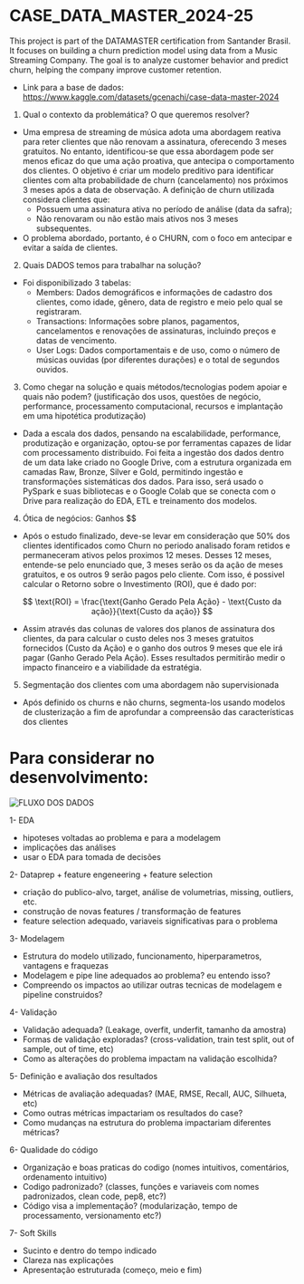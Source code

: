 # CASE_DATA_MASTER_2024-25
This project is part of the DATAMASTER certification from Santander Brasil. It focuses on building a churn prediction model using data from a Music Streaming Company. The goal is to analyze customer behavior and predict churn, helping the company improve customer retention.

- Link para a base de dados: https://www.kaggle.com/datasets/gcenachi/case-data-master-2024

1. Qual o contexto da problemática? O que queremos resolver?
  - Uma empresa de streaming de música adota uma abordagem reativa para reter clientes que não renovam a assinatura, oferecendo 3 meses gratuitos. No entanto, identificou-se que essa abordagem pode ser menos eficaz do que uma ação proativa, que antecipa o comportamento dos clientes. O objetivo é criar um modelo preditivo para identificar clientes com alta probabilidade de churn (cancelamento) nos próximos 3 meses após a data de observação. A definição de churn utilizada considera clientes que: 
      - Possuem uma assinatura ativa no período de análise (data da safra);
      - Não renovaram ou não estão mais ativos nos 3 meses subsequentes.
  - O problema abordado, portanto, é o CHURN, com o foco em antecipar e evitar a saída de clientes.

2. Quais DADOS temos para trabalhar na solução?
  - Foi disponibilizado 3 tabelas: 
      - Members: Dados demográficos e informações de cadastro dos clientes, como idade, gênero, data de registro e meio pelo qual se registraram.
      - Transactions: Informações sobre planos, pagamentos, cancelamentos e renovações de assinaturas, incluindo preços e datas de vencimento.
      - User Logs: Dados comportamentais e de uso, como o número de músicas ouvidas (por diferentes durações) e o total de segundos ouvidos.

3. Como chegar na solução e quais métodos/tecnologias podem apoiar e quais não podem? (justificação dos usos, questões de negócio, performance, processamento computacional, recursos e implantação em uma hipotética produtização)
  - Dada a escala dos dados, pensando na escalabilidade, performance, produtização e organização, optou-se por ferramentas capazes de lidar com processamento distribuido. Foi feita a ingestão dos dados dentro de um data lake criado no Google Drive, com a estrutura organizada em camadas Raw, Bronze, Silver e Gold, permitindo ingestão e transformações sistemáticas dos dados. Para isso, será usado o PySpark e suas bibliotecas e o Google Colab que se conecta com o Drive para realização do EDA, ETL e treinamento dos modelos.

4. Ótica de negócios: Ganhos $$
  - Após o estudo finalizado, deve-se levar em consideração que 50% dos clientes identificados como Churn no periodo analisado foram retidos e permaneceram ativos pelos proximos 12 meses. Desses 12 meses, entende-se pelo enunciado que, 3 meses serão os da ação de meses gratuitos, e os outros 9 serão pagos pelo cliente. Com isso, é possivel calcular o Retorno sobre o Investimento (ROI), que é dado por:

  $$ 
  \text{ROI} = \frac{\text{Ganho Gerado Pela Ação} - \text{Custo da ação}}{\text{Custo da ação}} 
  $$

  - Assim através das colunas de valores dos planos de assinatura dos clientes, da para calcular o custo deles nos 3 meses gratuitos fornecidos (Custo da Ação) e o ganho dos outros 9 meses que ele irá pagar (Ganho Gerado Pela Ação). Esses resultados permitirão medir o impacto financeiro e a viabilidade da estratégia.

5. Segmentação dos clientes com uma abordagem não supervisionada
  - Após definido os churns e não churns, segmenta-los usando modelos de clusterização a fim de aprofundar a compreensão das características dos clientes  

# Para considerar no desenvolvimento:

![FLUXO DOS DADOS](https://github.com/user-attachments/assets/ef11b7df-a4ef-417b-bc64-f2f30cd495f6)

1- EDA
- hipoteses voltadas ao problema e para a modelagem
- implicações das análises
- usar o EDA para tomada de decisões

2- Dataprep + feature engeneering + feature selection
- criação do publico-alvo, target, análise de volumetrias, missing, outliers, etc.
- construção de novas features / transformação de features
- feature selection adequado, variaveis significativas para o problema

3- Modelagem
- Estrutura do modelo utilizado, funcionamento, hiperparametros, vantagens e fraquezas
- Modelagem e pipe line adequados ao problema? eu entendo isso?
- Compreendo os impactos ao utilizar outras tecnicas de modelagem e pipeline construidos?

4- Validação
- Validação adequada? (Leakage, overfit, underfit, tamanho da amostra)
- Formas de validação exploradas? (cross-validation, train test split, out of sample, out of time, etc)
- Como as alterações do problema impactam na validação escolhida?

5- Definição e avaliação dos resultados
- Métricas de avaliação adequadas? (MAE, RMSE, Recall, AUC, Silhueta, etc)
- Como outras métricas impactariam os resultados do case?
- Como mudanças na estrutura do problema impactariam diferentes métricas?

6- Qualidade do código
- Organização e boas praticas do codigo (nomes intuitivos, comentários, ordenamento intuitivo)
- Codigo padronizado? (classes, funções e variaveis com nomes padronizados, clean code, pep8, etc?)
- Código visa a implementação? (modularização, tempo de processamento, versionamento etc?)

7- Soft Skills
- Sucinto e dentro do tempo indicado
- Clareza nas explicações
- Apresentação estruturada (começo, meio e fim)
